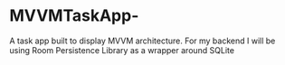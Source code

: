 # MVVMTaskApp-
A task app built to display MVVM architecture. For my backend  I will be using Room Persistence Library as a wrapper around SQLite 
